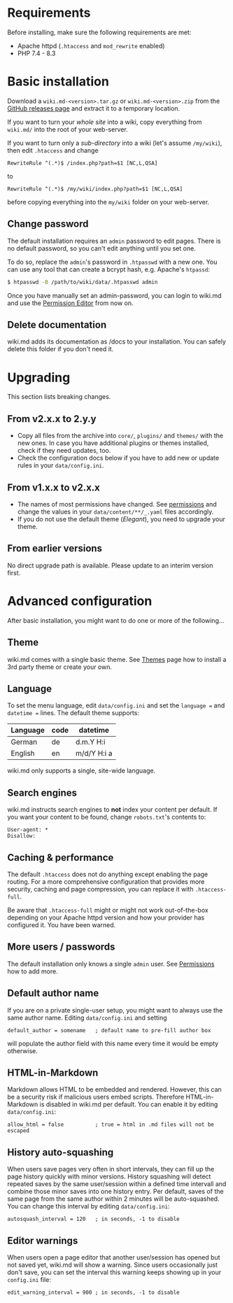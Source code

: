 # Requirements

Before installing, make sure the following requirements are met:

* Apache httpd (`.htaccess` and `mod_rewrite` enabled)
* PHP 7.4 - 8.3


# Basic installation

Download a `wiki.md-<version>.tar.gz` or `wiki.md-<version>.zip` from the [GitHub releases page](https://github.com/nerdreich/wiki.md/releases) and extract it to a temporary location.

If you want to turn your *whole site* into a wiki, copy everything from `wiki.md/` into the root of your web-server.

If you want to turn only a *sub-directory* into a wiki (let's assume `/my/wiki`), then edit `.htaccess` and change

```
RewriteRule ^(.*)$ /index.php?path=$1 [NC,L,QSA]
```

to

```
RewriteRule ^(.*)$ /my/wiki/index.php?path=$1 [NC,L,QSA]
```

before copying everything into the `my/wiki` folder on your web-server.


## Change password

The default installation requires an `admin` password to edit pages. There is no default password, so you can't edit anything until you set one.

To do so, replace the `admin`'s password in `.htpasswd` with a new one. You can use any tool that can create a bcrypt hash, e.g. Apache's `htpassd`:

```sh
$ htpasswd -B /path/to/wiki/data/.htpasswd admin
```

Once you have manually set an admin-password, you can login to wiki.md and use the [Permission Editor](permissions.md) from now on.


## Delete documentation

wiki.md adds its documentation as /docs to your installation. You can safely delete this folder if you don't need it.


# Upgrading

This section lists breaking changes.


## From v2.x.x to 2.y.y

* Copy all files from the archive into `core/`, `plugins/` and `themes/` with the new ones. In case you have additional plugins or themes installed, check if they need updates, too.
* Check the configuration docs below if you have to add new or update rules in your `data/config.ini`.


## From v1.x.x to v2.x.x

* The names of most permissions have changed. See [permissions](permissions.md) and change the values in your `data/content/**/_.yaml` files accordingly.
* If you do not use the default theme (_Elegant_), you need to upgrade your theme.


## From earlier versions

No direct upgrade path is available. Please update to an interim version first.


# Advanced configuration

After basic installation, you might want to do one or more of the following...


## Theme

wiki.md comes with a single basic theme. See [Themes](themes.md) page how to install a 3rd party theme or create your own.


## Language

To set the menu language, edit `data/config.ini` and set the `language =` and `datetime =` lines. The default theme supports:

|Language|code|datetime   |
|--------|----|-----------|
|German  |de  |d.m.Y H:i  |
|English |en  |m/d/Y H:i a|

wiki.md only supports a single, site-wide language.


## Search engines

wiki.md instructs search engines to **not** index your content per default. If you want your content to be found, change `robots.txt`'s contents to:

```
User-agent: *
Disallow:
```


## Caching & performance

The default `.htaccess` does not do anything except enabling the page routing. For a more comprehensive configuration that provides more security, caching and page compression, you can replace it with `.htaccess-full`.

Be aware that `.htaccess-full` might or might not work out-of-the-box depending on your Apache httpd version and how your provider has configured it. You have been warned.


## More users / passwords

The default installation only knows a single `admin` user. See [Permissions](permissions.md) how to add more.


## Default author name

If you are on a private single-user setup, you might want to always use the same author name. Editing `data/config.ini` and setting

```
default_author = somename   ; default name to pre-fill author box
```

will populate the author field with this name every time it would be empty otherwise.


## HTML-in-Markdown

Markdown allows HTML to be embedded and rendered. However, this can be a security risk if malicious users embed scripts. Therefore HTML-in-Markdown is disabled in wiki.md per default. You can enable it by editing `data/config.ini`:

```
allow_html = false          ; true = html in .md files will not be escaped
```


## History auto-squashing

When users save pages very often in short intervals, they can fill up the page history quickly with minor versions. History squashing will detect repeated saves by the same user/session within a defined time intervall and combine those minor saves into one history entry. Per default, saves of the same page from the same author within 2 minutes will be auto-squashed. You can change this interval by editing `data/config.ini`:

```
autosquash_interval = 120   ; in seconds, -1 to disable
```


## Editor warnings

When users open a page editor that another user/session has opened but not saved yet, wiki.md will show a warning. Since users occasionally just don't save, you can set the interval this warning keeps showing up in your `config.ini` file:

```
edit_warning_interval = 900 ; in seconds, -1 to disable
```
